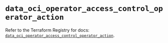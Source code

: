 # `data_oci_operator_access_control_operator_action`

Refer to the Terraform Registry for docs: [`data_oci_operator_access_control_operator_action`](https://registry.terraform.io/providers/oracle/oci/7.19.0/docs/data-sources/operator_access_control_operator_action).
